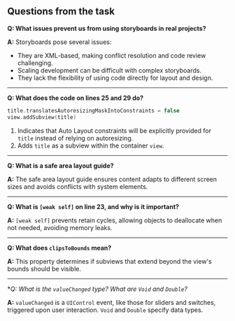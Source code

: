 ## Questions from the task

**Q: What issues prevent us from using storyboards in real projects?**

**A:** Storyboards pose several issues:
- They are XML-based, making conflict resolution and code review challenging.
- Scaling development can be difficult with complex storyboards.
- They lack the flexibility of using code directly for layout and design.

---

**Q: What does the code on lines 25 and 29 do?**

```swift
title.translatesAutoresizingMaskIntoConstraints = false
view.addSubview(title)
```
1. Indicates that Auto Layout constraints will be explicitly provided for `title` instead of relying on autoresizing.
2. Adds `title` as a subview within the container `view`.

---

**Q: What is a safe area layout guide?**

**A:** The safe area layout guide ensures content adapts to different screen sizes and avoids conflicts with system elements.

---

**Q: What is `[weak self]` on line 23, and why is it important?**

**A:** `[weak self]` prevents retain cycles, allowing objects to deallocate when not needed, avoiding memory leaks.

---

**Q: What does `clipsToBounds` mean?**

**A:** This property determines if subviews that extend beyond the view's bounds should be visible.

---

**Q: *What is the `valueChanged` type? What are `Void` and `Double`?**

**A:** `valueChanged` is a `UIControl` event, like those for sliders and switches, triggered upon user interaction. `Void` and `Double` specify data types.
